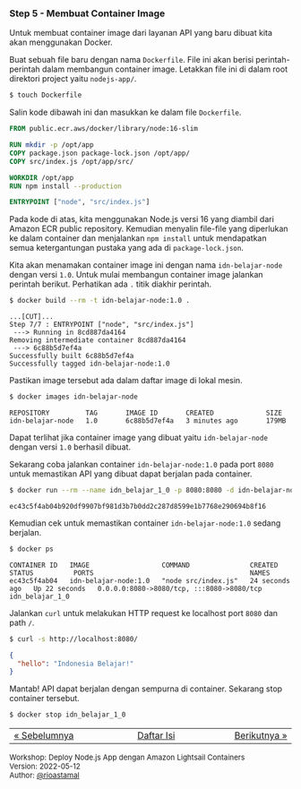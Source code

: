 
### <a name="step-5"></a>Step 5 - Membuat Container Image

Untuk membuat container image dari layanan API yang baru dibuat kita akan menggunakan Docker.

Buat sebuah file baru dengan nama `Dockerfile`. File ini akan berisi perintah-perintah dalam membangun container image. Letakkan file ini di dalam root direktori project yaitu `nodejs-app/`.

```sh
$ touch Dockerfile
```

Salin kode dibawah ini dan masukkan ke dalam file `Dockerfile`.

```dockerfile
FROM public.ecr.aws/docker/library/node:16-slim

RUN mkdir -p /opt/app
COPY package.json package-lock.json /opt/app/
COPY src/index.js /opt/app/src/

WORKDIR /opt/app
RUN npm install --production

ENTRYPOINT ["node", "src/index.js"]
```

Pada kode di atas, kita menggunakan Node.js versi 16 yang diambil dari Amazon ECR public repository. Kemudian menyalin file-file yang diperlukan ke dalam container dan menjalankan `npm install` untuk mendapatkan semua ketergantungan pustaka yang ada di `package-lock.json`.

Kita akan menamakan container image ini dengan nama `idn-belajar-node` dengan versi `1.0`. Untuk mulai membangun container image jalankan perintah berikut. Perhatikan ada `.` titik diakhir perintah.

```sh
$ docker build --rm -t idn-belajar-node:1.0 .
```

```
...[CUT]...
Step 7/7 : ENTRYPOINT ["node", "src/index.js"]
 ---> Running in 8cd887da4164
Removing intermediate container 8cd887da4164
 ---> 6c88b5d7ef4a
Successfully built 6c88b5d7ef4a
Successfully tagged idn-belajar-node:1.0
```

Pastikan image tersebut ada dalam daftar image di lokal mesin.

```sh
$ docker images idn-belajar-node
```

```
REPOSITORY         TAG       IMAGE ID       CREATED             SIZE
idn-belajar-node   1.0       6c88b5d7ef4a   3 minutes ago       179MB
```

Dapat terlihat jika container image yang dibuat yaitu `idn-belajar-node` dengan versi `1.0` berhasil dibuat.

Sekarang coba jalankan container `idn-belajar-node:1.0` pada port `8080` untuk memastikan API yang dibuat dapat berjalan pada container.

```sh
$ docker run --rm --name idn_belajar_1_0 -p 8080:8080 -d idn-belajar-node:1.0
```

```
ec43c5f4ab04b920df9907bf981d3b7b0dd2c287d8599e1b7768e290694b8f16
```

Kemudian cek untuk memastikan container `idn-belajar-node:1.0` sedang berjalan.

```sh
$ docker ps
```

```
CONTAINER ID   IMAGE                  COMMAND               CREATED          STATUS          PORTS                                       NAMES
ec43c5f4ab04   idn-belajar-node:1.0   "node src/index.js"   24 seconds ago   Up 22 seconds   0.0.0.0:8080->8080/tcp, :::8080->8080/tcp   idn_belajar_1_0
```

Jalankan `curl` untuk melakukan HTTP request ke localhost port `8080` dan path `/`.

```sh
$ curl -s http://localhost:8080/
```

```json
{
  "hello": "Indonesia Belajar!"
}
```

Mantab! API dapat berjalan dengan sempurna di container. Sekarang stop container tersebut.

```sh
$ docker stop idn_belajar_1_0
```


<table border="0" style="width: 100%; display: table;"><tr><td><a href="STEP-4.md">&laquo; Sebelumnya</td><td align="center"><a href="README.md">Daftar Isi</a></td><td align="right"><a href="STEP-6.md">Berikutnya &raquo;</a></td></tr></table>
<p class="line" style="font-size: small;">
  <span style="display:block">Workshop: Deploy Node.js App dengan Amazon Lightsail Containers</span>
  <span style="display:block">Version: 2022-05-12</span>
  <span style="display:block">Author: <a href="https://github.com/rioastamal">@rioastamal</a></span>
</p>
